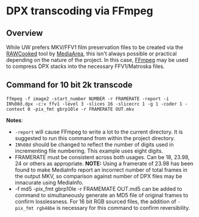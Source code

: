 # DPX transcoding via FFmpeg

## Overview
While UW prefers MKV/FFV1 film preservation files to be created via the [RAWCooked](https://mediaarea.net/RAWcooked) tool by [MediaArea](https://mediaarea.net/), this isn't always possible or practical depending on the nature of the project. In this case, [FFmpeg](https://www.ffmpeg.org/) may be used to compress DPX stacks into the necessary FFV1/Matroska files.

## Command for 10 bit 2k transcode
`ffmpeg -f image2 -start_number NUMBER -r FRAMERATE -report -i IN%08d.dpx -c:v ffv1 -level 3 -slices 16 -slicecrc 1 -g 1 -coder 1 -context 0 -pix_fmt gbrp10le -r FRAMERATE OUT.mkv`

__Notes__:
* `-report` will cause FFmpeg to write a lot to the current directory. It is suggested to run this command from within the project directory.
* `IN%08d` should be changed to reflect the number of digits used in incrementing file numbering. This example uses eight digits.
* FRAMERATE must be consistent across both usages. Can be 18, 23.98, 24 or others as appropriate. __NOTE:__ Using a framerate of 23.98 has been found to make MediaInfo report an incorrect number of total frames in the output MKV, so comparison against number of DPX files may be innacurate using MediaInfo. 
* -f md5 -pix_fmt gbrp10le -r FRAMEMATE OUT.md5 can be added to command to simultaneously generate an MD5 file of original frames to confirm losslessness. For 16 bit RGB sourced files, the addition of `-pix_fmt rgb48be` is necessary for this command to confirm reversibility.

